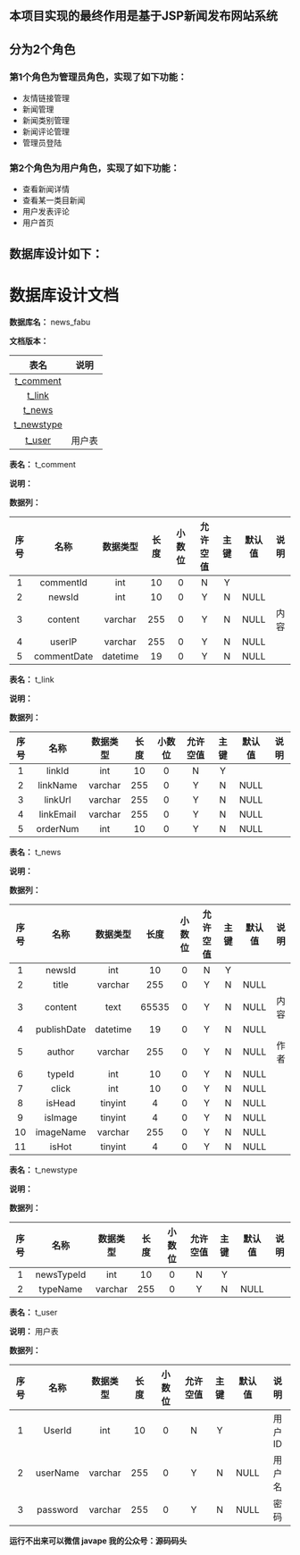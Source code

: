 ## 本项目实现的最终作用是基于JSP新闻发布网站系统
## 分为2个角色
### 第1个角色为管理员角色，实现了如下功能：
 - 友情链接管理
 - 新闻管理
 - 新闻类别管理
 - 新闻评论管理
 - 管理员登陆
### 第2个角色为用户角色，实现了如下功能：
 - 查看新闻详情
 - 查看某一类目新闻
 - 用户发表评论
 - 用户首页
## 数据库设计如下：
# 数据库设计文档

**数据库名：** news_fabu

**文档版本：** 


| 表名                  | 说明       |
| :---: | :---: |
| [t_comment](#t_comment) |  |
| [t_link](#t_link) |  |
| [t_news](#t_news) |  |
| [t_newstype](#t_newstype) |  |
| [t_user](#t_user) | 用户表 |

**表名：** <a id="t_comment">t_comment</a>

**说明：** 

**数据列：**

| 序号 | 名称 | 数据类型 |  长度  | 小数位 | 允许空值 | 主键 | 默认值 | 说明 |
| :---: | :---: | :---: | :---: | :---: | :---: | :---: | :---: | :---: |
|  1   | commentId |   int   | 10 |   0    |    N     |  Y   |       |   |
|  2   | newsId |   int   | 10 |   0    |    Y     |  N   |   NULL    |   |
|  3   | content |   varchar   | 255 |   0    |    Y     |  N   |   NULL    | 内容  |
|  4   | userIP |   varchar   | 255 |   0    |    Y     |  N   |   NULL    |   |
|  5   | commentDate |   datetime   | 19 |   0    |    Y     |  N   |   NULL    |   |

**表名：** <a id="t_link">t_link</a>

**说明：** 

**数据列：**

| 序号 | 名称 | 数据类型 |  长度  | 小数位 | 允许空值 | 主键 | 默认值 | 说明 |
| :---: | :---: | :---: | :---: | :---: | :---: | :---: | :---: | :---: |
|  1   | linkId |   int   | 10 |   0    |    N     |  Y   |       |   |
|  2   | linkName |   varchar   | 255 |   0    |    Y     |  N   |   NULL    |   |
|  3   | linkUrl |   varchar   | 255 |   0    |    Y     |  N   |   NULL    |   |
|  4   | linkEmail |   varchar   | 255 |   0    |    Y     |  N   |   NULL    |   |
|  5   | orderNum |   int   | 10 |   0    |    Y     |  N   |   NULL    |   |

**表名：** <a id="t_news">t_news</a>

**说明：** 

**数据列：**

| 序号 | 名称 | 数据类型 |  长度  | 小数位 | 允许空值 | 主键 | 默认值 | 说明 |
| :---: | :---: | :---: | :---: | :---: | :---: | :---: | :---: | :---: |
|  1   | newsId |   int   | 10 |   0    |    N     |  Y   |       |   |
|  2   | title |   varchar   | 255 |   0    |    Y     |  N   |   NULL    |   |
|  3   | content |   text   | 65535 |   0    |    Y     |  N   |   NULL    | 内容  |
|  4   | publishDate |   datetime   | 19 |   0    |    Y     |  N   |   NULL    |   |
|  5   | author |   varchar   | 255 |   0    |    Y     |  N   |   NULL    | 作者  |
|  6   | typeId |   int   | 10 |   0    |    Y     |  N   |   NULL    |   |
|  7   | click |   int   | 10 |   0    |    Y     |  N   |   NULL    |   |
|  8   | isHead |   tinyint   | 4 |   0    |    Y     |  N   |   NULL    |   |
|  9   | isImage |   tinyint   | 4 |   0    |    Y     |  N   |   NULL    |   |
|  10   | imageName |   varchar   | 255 |   0    |    Y     |  N   |   NULL    |   |
|  11   | isHot |   tinyint   | 4 |   0    |    Y     |  N   |   NULL    |   |

**表名：** <a id="t_newstype">t_newstype</a>

**说明：** 

**数据列：**

| 序号 | 名称 | 数据类型 |  长度  | 小数位 | 允许空值 | 主键 | 默认值 | 说明 |
| :---: | :---: | :---: | :---: | :---: | :---: | :---: | :---: | :---: |
|  1   | newsTypeId |   int   | 10 |   0    |    N     |  Y   |       |   |
|  2   | typeName |   varchar   | 255 |   0    |    Y     |  N   |   NULL    |   |

**表名：** <a id="t_user">t_user</a>

**说明：** 用户表

**数据列：**

| 序号 | 名称 | 数据类型 |  长度  | 小数位 | 允许空值 | 主键 | 默认值 | 说明 |
| :---: | :---: | :---: | :---: | :---: | :---: | :---: | :---: | :---: |
|  1   | UserId |   int   | 10 |   0    |    N     |  Y   |       | 用户ID  |
|  2   | userName |   varchar   | 255 |   0    |    Y     |  N   |   NULL    | 用户名  |
|  3   | password |   varchar   | 255 |   0    |    Y     |  N   |   NULL    | 密码  |

**运行不出来可以微信 javape 我的公众号：源码码头**
